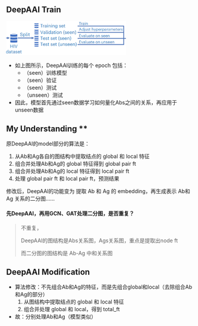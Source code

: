 ## DeepAAI Train

<img src="./assets/image-20240717113355848.png" alt="image-20240717113355848" style="zoom:67%;" />

* 如上图所示，DeepAAI训练的每个 epoch 包括：
  * （seen）训练模型
  * （seen）验证
  * （seen）测试
  * （unseen）测试
* 因此，模型首先通过seen数据学习如何量化Abs之间的关系，再应用于unseen数据



## My Understanding **

原DeepAAI的model部分的算法是：

1. 从Ab和Ag各自的图结构中提取结点的 global 和 local 特征
2. 组合并处理Ab和Ag的 global 特征得到 global pair ft
3. 组合并处理Ab和Ag的 local 特征得到 local pair ft
4. 处理 global pair ft 和 local pair ft，预测结果

修改后，DeepAAI的功能变为 提取 Ab 和 Ag 的 embedding，再生成表示 Ab和Ag 关系的二分图……

#### 先DeepAAI，再用GCN、GAT处理二分图，是否重复？

> 不重复，
>
> DeepAAI的图结构是Abs关系图，Ags关系图，重点是提取出node ft
>
> 而二分图的图结构是 Ab-Ag 中和关系图



## DeepAAI Modification

* 算法修改：不先组合Ab和Ag的特征，而是先组合global和local（去除组合Ab和Ag的部分）
  1. 从图结构中提取结点的 global 和 local 特征
  2. 组合并处理 global 和 local，得到 total_ft
* 故：分别处理Ab和Ag（模型类似）
